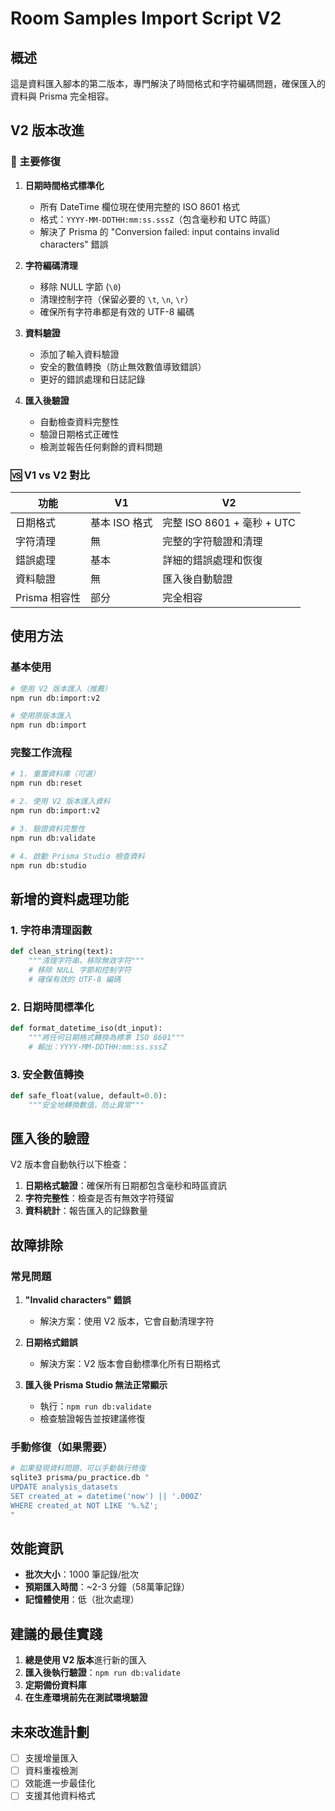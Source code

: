 # Room Samples Import Script V2

## 概述

這是資料匯入腳本的第二版本，專門解決了時間格式和字符編碼問題，確保匯入的資料與 Prisma 完全相容。

## V2 版本改進

### 🔧 主要修復

1. **日期時間格式標準化**
   - 所有 DateTime 欄位現在使用完整的 ISO 8601 格式
   - 格式：`YYYY-MM-DDTHH:mm:ss.sssZ`（包含毫秒和 UTC 時區）
   - 解決了 Prisma 的 "Conversion failed: input contains invalid characters" 錯誤

2. **字符編碼清理**
   - 移除 NULL 字節 (`\0`)
   - 清理控制字符（保留必要的 `\t`, `\n`, `\r`）
   - 確保所有字符串都是有效的 UTF-8 編碼

3. **資料驗證**
   - 添加了輸入資料驗證
   - 安全的數值轉換（防止無效數值導致錯誤）
   - 更好的錯誤處理和日誌記錄

4. **匯入後驗證**
   - 自動檢查資料完整性
   - 驗證日期格式正確性
   - 檢測並報告任何剩餘的資料問題

### 🆚 V1 vs V2 對比

| 功能 | V1 | V2 |
|------|----|----|
| 日期格式 | 基本 ISO 格式 | 完整 ISO 8601 + 毫秒 + UTC |
| 字符清理 | 無 | 完整的字符驗證和清理 |
| 錯誤處理 | 基本 | 詳細的錯誤處理和恢復 |
| 資料驗證 | 無 | 匯入後自動驗證 |
| Prisma 相容性 | 部分 | 完全相容 |

## 使用方法

### 基本使用

```bash
# 使用 V2 版本匯入（推薦）
npm run db:import:v2

# 使用原版本匯入
npm run db:import
```

### 完整工作流程

```bash
# 1. 重置資料庫（可選）
npm run db:reset

# 2. 使用 V2 版本匯入資料
npm run db:import:v2

# 3. 驗證資料完整性
npm run db:validate

# 4. 啟動 Prisma Studio 檢查資料
npm run db:studio
```

## 新增的資料處理功能

### 1. 字符串清理函數

```python
def clean_string(text):
    """清理字符串，移除無效字符"""
    # 移除 NULL 字節和控制字符
    # 確保有效的 UTF-8 編碼
```

### 2. 日期時間標準化

```python
def format_datetime_iso(dt_input):
    """將任何日期格式轉換為標準 ISO 8601"""
    # 輸出：YYYY-MM-DDTHH:mm:ss.sssZ
```

### 3. 安全數值轉換

```python
def safe_float(value, default=0.0):
    """安全地轉換數值，防止異常"""
```

## 匯入後的驗證

V2 版本會自動執行以下檢查：

1. **日期格式驗證**：確保所有日期都包含毫秒和時區資訊
2. **字符完整性**：檢查是否有無效字符殘留
3. **資料統計**：報告匯入的記錄數量

## 故障排除

### 常見問題

1. **"Invalid characters" 錯誤**
   - 解決方案：使用 V2 版本，它會自動清理字符

2. **日期格式錯誤**
   - 解決方案：V2 版本會自動標準化所有日期格式

3. **匯入後 Prisma Studio 無法正常顯示**
   - 執行：`npm run db:validate`
   - 檢查驗證報告並按建議修復

### 手動修復（如果需要）

```bash
# 如果發現資料問題，可以手動執行修復
sqlite3 prisma/pu_practice.db "
UPDATE analysis_datasets 
SET created_at = datetime('now') || '.000Z'
WHERE created_at NOT LIKE '%.%Z';
"
```

## 效能資訊

- **批次大小**：1000 筆記錄/批次
- **預期匯入時間**：~2-3 分鐘（58萬筆記錄）
- **記憶體使用**：低（批次處理）

## 建議的最佳實踐

1. **總是使用 V2 版本**進行新的匯入
2. **匯入後執行驗證**：`npm run db:validate`
3. **定期備份資料庫**
4. **在生產環境前先在測試環境驗證**

## 未來改進計劃

- [ ] 支援增量匯入
- [ ] 資料重複檢測
- [ ] 效能進一步最佳化
- [ ] 支援其他資料格式
